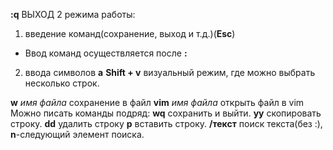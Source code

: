 __:q__ ВЫХОД
2 режима работы:
1) введение команд(сохранение, выход и т.д.)(__Esc__)
- Ввод команд осуществляется после __:__
2) ввода символов __a__
__Shift + v__ визуальный режим, где можно выбрать несколько строк.

__w__ _имя файла_ сохранение в файл
__vim__ _имя файла_ открыть файл в vim
Можно писать команды подряд:
__wq__ сохранить и выйти.
__yy__ скопировать строку.
__dd__ удалить строку
__p__ вставить строку.
__/текст__ поиск текста(без :), __n__-следующий элемент поиска.
